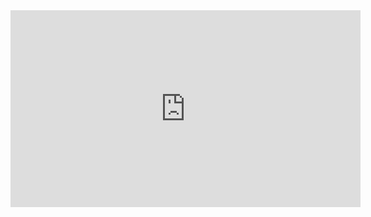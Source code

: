 ﻿<iframe width="560" height="315" src="https://www.youtube.com/embed/JNp35r-TLTo" frameborder="0" allowfullscreen></iframe>